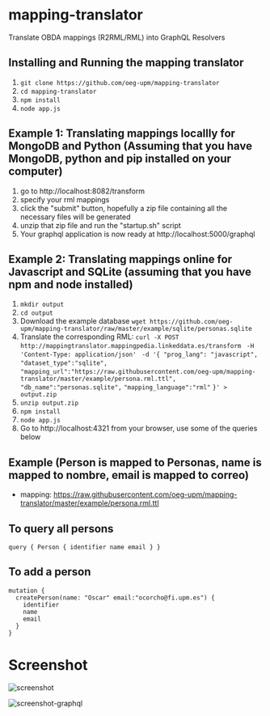 # mapping-translator
Translate OBDA mappings (R2RML/RML) into GraphQL Resolvers

## Installing and Running the mapping translator
1. ```git clone https://github.com/oeg-upm/mapping-translator```
2. ```cd mapping-translator```
3. ```npm install```
4. ```node app.js```

## Example 1: Translating mappings locallly for MongoDB and Python (Assuming that you have MongoDB, python and pip installed on your computer)
1. go to http://localhost:8082/transform
2. specify your rml mappings
3. click the "submit" button, hopefully a zip file containing all the necessary files will be generated
4. unzip that zip file and run the "startup.sh" script
5. Your graphql application is now ready at http://localhost:5000/graphql

## Example 2: Translating mappings online for Javascript and SQLite (assuming that you have npm and node installed)
1. ```mkdir output```
2. ```cd output```
3. Download the example database ```wget https://github.com/oeg-upm/mapping-translator/raw/master/example/sqlite/personas.sqlite```
4. Translate the corresponding RML: ```curl -X POST ```
```  http://mappingtranslator.mappingpedia.linkeddata.es/transform ```
```  -H 'Content-Type: application/json' ```
```  -d '{ "prog_lang": "javascript", ```
```"dataset_type":"sqlite", ```
```"mapping_url":"https://raw.githubusercontent.com/oeg-upm/mapping-translator/master/example/persona.rml.ttl",```
```"db_name":"personas.sqlite",```
```"mapping_language":"rml"```
```}' > output.zip```
5. ```unzip output.zip```
6. ```npm install```
7. ```node app.js```
8. Go to http://localhost:4321 from your browser, use some of the queries below

## Example (Person is mapped to Personas, name is mapped to nombre, email is mapped to correo)
- mapping: https://raw.githubusercontent.com/oeg-upm/mapping-translator/master/example/persona.rml.ttl

## To query all persons 
```
query { Person { identifier name email } }
```
## To add a person
```
mutation {
  createPerson(name: "Oscar" email:"ocorcho@fi.upm.es") {
    identifier
    name
    email
  }
}
```

# Screenshot
![screenshot](https://github.com/oeg-upm/mapping-translator/raw/master/example/screenshot.png)

![screenshot-graphql](https://github.com/oeg-upm/mapping-translator/raw/master/example/screenshot-graphql.png)
